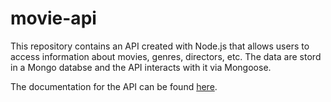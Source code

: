 # movie-api

This repository contains an API created with Node.js that allows users to access information about movies, genres, directors, etc. The data are stord in a Mongo databse and the API interacts with it via Mongoose.

The documentation for the API can be found [here](https://darisam.github.io/movie-api/public/documentation.html).
